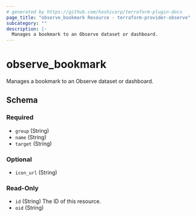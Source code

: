 ```yaml
---
# generated by https://github.com/hashicorp/terraform-plugin-docs
page_title: "observe_bookmark Resource - terraform-provider-observe"
subcategory: ""
description: |-
  Manages a bookmark to an Observe dataset or dashboard.
---
```

# observe_bookmark

Manages a bookmark to an Observe dataset or dashboard.

<!-- schema generated by tfplugindocs -->
## Schema

### Required

- `group` (String)
- `name` (String)
- `target` (String)

### Optional

- `icon_url` (String)

### Read-Only

- `id` (String) The ID of this resource.
- `oid` (String)

